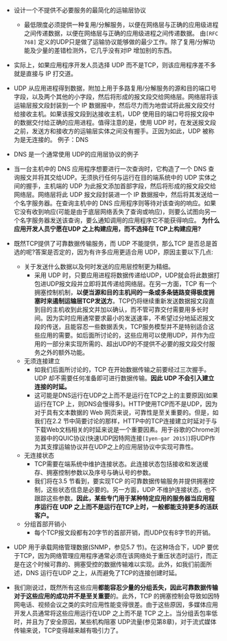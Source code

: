 - 设计一个不提供不必要服务的最简化的运输层协议
	- 最低限度必须提供一种复用/分解服务，以便在网络层与正确的应用级进程之间传递数据，以便在网络层与正确的应用级进程之间传递数据。
由`[RFC 768]` 定义的UDP只是做了运输协议能够做的最少工作。除了复用/分解功能及少量的差错检测外，它几乎没有对IP 增加别的东西。
- 实际上，如果应用程序开发人员选择 UDP 而不是TCP，则该应用程序差不多就是直接与 IP 打交道。
- UDP 从应用进程得到数据，附加上用于多路复用/分解服务的源和目的端口号字段，以及两个其他的小字段，然后将形成的报文段交给网络层。网络层将该运输层报文段封装到一个 IP 数据报中，然后尽力而为地尝试将此报文段交付给接收主机。如果该报文段到达接收主机，UDP 使用目的端口号将报文段中的数据交付给正确的应用进程。值得注意的是，使用 UDP 时，在发送报文段之前，发送方和接收方的运输层实体之间没有握手。正因为如此，UDP 被称为是无连接的。
例子：DNS
- DNS 是一个通常使用 UDP的应用层协议的例子
- 当一台主机中的 DNS 应用程序想要进行一次查询时，它构造了一个 DNS 查询报文并将其交给UDP。无须执行任何与运行在目的端系统中的 UDP 实体之间的握手，主机端的 UDP 为此报文添加首部字段，然后将形成的报文段交给网络层。网络层将此 UDP 报文段封装进一个 IP 数据报中，然后将其发送给一个名字服务器。在查询主机中的 DNS 应用程序则等待对该查询的响应。如果它没有收到响应(可能是由于底层网络丢失了查询或响应)，则要么试图向另一个名字服务器发送该查询，要么通知调用的应用程序它不能获得响应。
**为什么应用开发人员宁愿在UDP 之上构建应用，而不选择在 TCP上构建应用?**
- 既然TCP提供了可靠数据传输服务，而 UDP 不能提供，那么TCP 是否总是首选的呢?答案是否定的，因为有许多应用更适合用 UDP，原因主要以下几点:
	- 关于发送什么数据以及何时发送的应用层控制更为精细。
		- 采用 UDP 时，只要应用进程将数据传递给UDP，UDP就会将此数据打包进UDP报文段并立即将其传递给网络层。在另一方面，TCP 有一个拥塞控制机制，**以便当源和目的主机间的一条或多条链路变得极度拥塞时来遏制运输层TCP发送方**。TCP仍将继续重新发送数据报文段直到目的主机收到此报文并加以确认，而不管可靠交付需要用多长时间。因为实时应用通常要求最小的发送速率，不希望过分地延迟报文段的传送，且能容忍一些数据丢失，TCP服务模型并不是特别适合这些应用的需要。如后面所讨论的，这些应用可以使用UDP，并作为应用的一部分来实现所需的、超出UDP的不提供不必要的报文段交付服务之外的额外功能。
	- 无须连接建立
		- 如我们后面所讨论的，TCP 在开始数据传输之前要经过三次握手。UDP 却不需要任何准备即可进行数据传输。**因此 UDP 不会引入建立连接的时延。**
		- 这可能是DNS运行在UDP之上而不是运行在TCP之上的主要原因(如果运行在TCP 上，则DNS会慢得多)。HTTP使用TCP而不是UDP，因为对于具有文本数据的 Web 网页来说，可靠性是至关重要的。但是，如我们在2.2 节中简要讨论的那样，HTTP中的TCP连接建立时延对于与下载Web文档相关的时延来说是一个重要因素。用于谷歌的Chrome浏览器中的QUIC协议(快速UDP因特网连接`[Iyen-gar 2015]`)将UDP作为其支撑运输协议并在UDP之上的应用层协议中实现可靠性。
	- 无连接状态
		- TCP需要在端系统中维护连接状态。此连接状态包括接收和发送缓存、拥塞控制参数以及序号与确认号的参数。
		- 我们将在3.5 节看到，要实现TCP 的可靠数据传输服务并提供拥塞控制，这些状态信息是必要的。另一方面，UDP 不维护连接状态，也不跟踪这些参数。**因此，某些专门用于某种特定应用的服务器当应用程序运行在 UDP 之上而不是运行在TCP上时，一般都能支持更多的活跃客户。**
	- 分组首部开销小
		- 每个TCP报文段都有20字节的首部开销，而UDP仅有8字节的开销。
- UDP 用于承载网络管理数据(SNMP，参见5.7 节)。在这种场合下，UDP 要优于TCP，因为网络管理应用程序通常必须在该网络处于重压状态时运行，而正是在这个时候可靠的、拥塞受控的数据传输难以实现。此外，如我们前面所述，DNS 运行在UDP 之上，从而避免了TCP的连接创建时延。

- 我们刚说过，既然所有这些应用**都能容忍少量的分组丢失，因此可靠数据传输对于这些应用的成功并不是至关重要**的。此外，TCP 的拥塞控制会导致如因特网电话、视频会议之类的实时应用性能变得很差。由于这些原因，多媒体应用开发人员通常将这些应用运行在UDP 之上而不是 TCP 之上。当分组丢包率低时，并且为了安全原因，某些机构阻塞 UDP流量(参见第8章)，对于流式媒体传输来说，TCP变得越来越有吸引力了。
